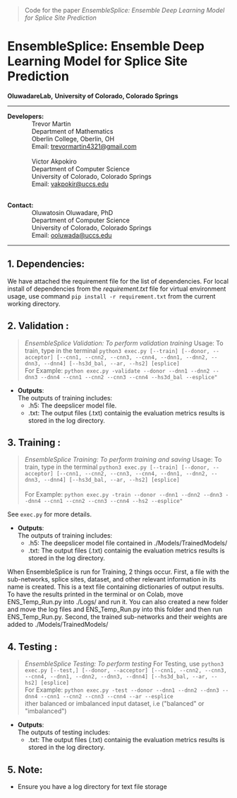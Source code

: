 > Code for the paper _EnsembleSplice: Ensemble Deep Learning Model for Splice Site Prediction_
# EnsembleSplice: Ensemble Deep Learning Model for Splice Site Prediction


**OluwadareLab,**
**University of Colorado, Colorado Springs**

----------------------------------------------------------------------
**Developers:** <br />
		 &nbsp;&nbsp;&nbsp;&nbsp;&nbsp;&nbsp;&nbsp;&nbsp;&nbsp;&nbsp;&nbsp;&nbsp;&nbsp;&nbsp;Trevor Martin<br />
		 &nbsp;&nbsp;&nbsp;&nbsp;&nbsp;&nbsp;&nbsp;&nbsp;&nbsp;&nbsp;&nbsp;&nbsp;&nbsp;&nbsp;Department of Mathematics <br />
		 &nbsp;&nbsp;&nbsp;&nbsp;&nbsp;&nbsp;&nbsp;&nbsp;&nbsp;&nbsp;&nbsp;&nbsp;&nbsp;&nbsp;Oberlin College, Oberlin, OH <br />
		 &nbsp;&nbsp;&nbsp;&nbsp;&nbsp;&nbsp;&nbsp;&nbsp;&nbsp;&nbsp;&nbsp;&nbsp;&nbsp;&nbsp;Email: trevormartin4321@gmail.com <br /><br />
		 &nbsp;&nbsp;&nbsp;&nbsp;&nbsp;&nbsp;&nbsp;&nbsp;&nbsp;&nbsp;&nbsp;&nbsp;&nbsp;&nbsp;Victor Akpokiro<br />
		 &nbsp;&nbsp;&nbsp;&nbsp;&nbsp;&nbsp;&nbsp;&nbsp;&nbsp;&nbsp;&nbsp;&nbsp;&nbsp;&nbsp;Department of Computer Science <br />
		 &nbsp;&nbsp;&nbsp;&nbsp;&nbsp;&nbsp;&nbsp;&nbsp;&nbsp;&nbsp;&nbsp;&nbsp;&nbsp;&nbsp;University of Colorado, Colorado Springs <br />
		 &nbsp;&nbsp;&nbsp;&nbsp;&nbsp;&nbsp;&nbsp;&nbsp;&nbsp;&nbsp;&nbsp;&nbsp;&nbsp;&nbsp;Email: vakpokir@uccs.edu <br /><br />

**Contact:** <br />
		 &nbsp;&nbsp;&nbsp;&nbsp;&nbsp;&nbsp;&nbsp;&nbsp;&nbsp;&nbsp;&nbsp;&nbsp;&nbsp;&nbsp;Oluwatosin Oluwadare, PhD <br />
		 &nbsp;&nbsp;&nbsp;&nbsp;&nbsp;&nbsp;&nbsp;&nbsp;&nbsp;&nbsp;&nbsp;&nbsp;&nbsp;&nbsp;Department of Computer Science <br />
		 &nbsp;&nbsp;&nbsp;&nbsp;&nbsp;&nbsp;&nbsp;&nbsp;&nbsp;&nbsp;&nbsp;&nbsp;&nbsp;&nbsp;University of Colorado, Colorado Springs <br />
		 &nbsp;&nbsp;&nbsp;&nbsp;&nbsp;&nbsp;&nbsp;&nbsp;&nbsp;&nbsp;&nbsp;&nbsp;&nbsp;&nbsp;Email: ooluwada@uccs.edu 
    
--------------------------------------------------------------------


**1.	Dependencies:**
-----------------------------------------------------------
We have attached the requirement file for the list of dependencies. For local install of dependencies from the <i>requirement.txt</i> file for virtual environment usage, use command `pip install -r requirement.txt` from the current working directory.


**2.	Validation :**
-----------------------------------------------------------
> _EnsembleSplice Validation: To perform validation training_
Usage: To train, type in the terminal `python3 exec.py [--train] [--donor, --acceptor] [--cnn1, --cnn2, --cnn3, --cnn4, --dnn1, --dnn2, --dnn3, --dnn4] [--hs3d_bal, --ar, --hs2] [esplice] ` <br />
For Example: `python exec.py -validate --donor --dnn1 --dnn2 --dnn3 --dnn4 --cnn1 --cnn2 --cnn3 --cnn4 --hs3d_bal --esplice" ` <br />

* **Outputs**: <br />
The outputs of training includes: <br />
	* .h5: The deepslicer model file.
	* .txt: The output files (.txt) containig the evaluation metrics results is stored in the log directory.


**3.	Training :**
----------------------------------------------------------- 
> _EnsembleSplice Training: To perform training and saving_
Usage: To train, type in the terminal `python3 exec.py [--train] [--donor, --acceptor] [--cnn1, --cnn2, --cnn3, --cnn4, --dnn1, --dnn2, --dnn3, --dnn4] [--hs3d_bal, --ar, --hs2] [esplice] ` <br><br>
For Example: `python exec.py -train --donor --dnn1 --dnn2 --dnn3 --dnn4 --cnn1 --cnn2 --cnn3 --cnn4 --hs2 --esplice" ` <br />

See `exec.py` for more details. 

* **Outputs**: <br />
The outputs of training includes: <br />
	* .h5: The deepslicer model file contained in ./Models/TrainedModels/
	* .txt: The output files (.txt) containig the evaluation metrics results is stored in the log directory.	

When EnsembleSplice is run for Training, 2 things occur. First, a file with the sub-networks, splice sites, dataset, and other relevant information in its name is created. This is a text file containing dictionaries of output results. To have the results printed in the terminal or on Colab, move ENS_Temp_Run.py into ./Logs/ and run it. You can also created a new folder and move the log files and ENS_Temp_Run.py into this folder and then run ENS_Temp_Run.py. Second, the trained sub-networks and their weights are added to ./Models/TrainedModels/
                          		
                           
**4.	Testing :**
-----------------------------------------------------------
> _EnsembleSplice Testing: To perform testing_
For Testing, use `python3 exec.py [--test,] [--donor, --acceptor] [--cnn1, --cnn2, --cnn3, --cnn4, --dnn1, --dnn2, --dnn3, --dnn4] [--hs3d_bal, --ar, --hs2] [esplice] ` <br />
For Example: `python exec.py -test --donor --dnn1 --dnn2 --dnn3 --dnn4 --cnn1 --cnn2 --cnn3 --cnn4 --ar --esplice` <br />
ither balanced or imbalanced input dataset, i.e ("balanced" or "imbalanced")<br />

* **Outputs**: <br />
The outputs of testing includes: <br />
	* .txt: The output files (.txt) containig the evaluation metrics results is stored in the log directory.

**5.	Note:**
-----------------------------------------------------------
* Ensure you have a log directory for text file storage